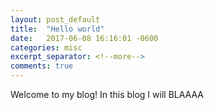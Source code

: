 ```yaml
---
layout: post_default
title:  "Hello world"
date:   2017-06-08 16:16:01 -0600
categories: misc
excerpt_separator: <!--more-->
comments: true
---
```

Welcome to my blog! In this blog I will<!--more-->
BLAAAA